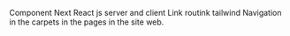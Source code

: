 Component
Next
React 
js 
server and client 
Link 
routink
tailwind 
Navigation in the carpets in the pages in the site web.
